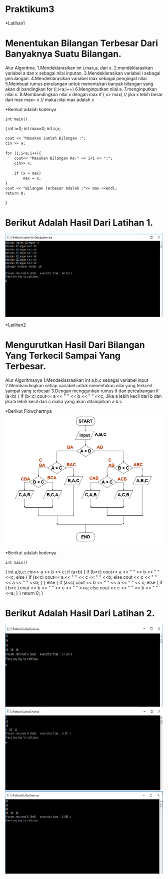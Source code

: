 # Praktikum3


*Latihan1 
 # Menentukan Bilangan Terbesar Dari Banyaknya Suatu Bilangan.

Alur Algoritma.
	1.Mendeklarasikan int i,max,a, dan x.
	2.mendeklarasikan variabel a dan x sebagai nilai inputan.
	3.Mendeklarasikan variabel i sebagai perulangan.
	4.Mendeklarasikan variabel max sebagai pengingat nilai.
	5.Membuat rumus perulangan untuk menentukan banyak bilangan yang akan di bandingkan
		for (i;i<a;i++)
	6.Menginputkan nilai a.
	7.menginputkan nilai x.
	8.Membandingkan nilai x dengan max
		if ( x> max) // jika x lebih besar dari max
	    	max= x   // maka nilai max adalah x

*Berikut adalah kodenya

	int main()
{
    int i=0;
    int max=0;
    int a,x;

    cout << "Masukan Jumlah Bilangan :";
    cin >> a;

    for (i;i<a;i++){
        cout<< "Masukan Bilangan Ke-" << i+1 << ":";
        cin>> x;

        if (x > max)
            max = x;
    }
    cout << "Bilangan Terbesar Adalah :"<< max <<endl;
    return 0;
}

# Berikut Adalah Hasil Dari Latihan 1.
![img](https://raw.githubusercontent.com/amirudin742/Praktikum3/master/Hasil1/Hasil1.png)

*Latihan2
# Mengurutkan Hasil Dari Bilangan Yang Terkecil Sampai Yang Terbesar.

Alur Algoritmanya
	1.Mendeklasrasikan int a,b,c sebagai variabel input
	2.Membandingkan setiap variabel untuk menentukan nilai yang terkceil sampai yang terbesar
	3.Dengan menggunkan rumus if dan percabangan
		if (a<b)
    		    {
       		       if (b<c)
                       cout<< a << "  " << b << "  " <<c;
		Jika a lebih kecil dari b dan jika b lebih kecil dari c maka yang akan ditampilkan
		a b c

*Berikut Flowchartnya
![img](https://raw.githubusercontent.com/amirudin742/Praktikum3/master/Hasil/Flowchart.png)

*Berikut adalah kodenya

	int main()
{
	int a,b,c;
    	cin>> a >> b >> c;
    	if (a<b)
{
   	 if (b<c)
    	cout<< a << "  " << b << "  " <<c;
    	else
{
    	if (a<c)
    	cout<< a << "  " << c << "  " <<b;
    	else
    	cout << c << "  " << a << "  " <<b;
}
}
	else
{
    	if (a<c)
    	cout << b << "  " << a << "  " << c;
    	else
{
    	if ( b<c )
    	cout << b << "  " << c << "  " <<a;
    	else
    	cout << c << "  " << b << "  " <<a;
}
}
    	return 0;
}

# Berikut Adalah Hasil Dari Latihan 2.
![img](https://raw.githubusercontent.com/amirudin742/Praktikum3/master/Hasil2/Hasil1.png)
![img](https://github.com/amirudin742/Praktikum3/blob/master/Hasil2/Hasil2.png)
![img](https://raw.githubusercontent.com/amirudin742/Praktikum3/master/Hasil2/Hasil3.png)